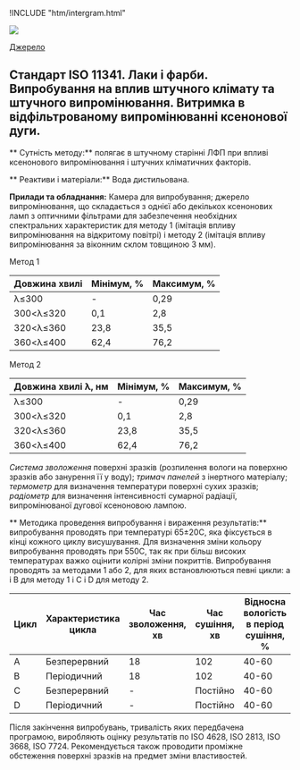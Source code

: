 
!INCLUDE "htm/intergram.html"

![](https://chart.googleapis.com/chart?chs=180x180&amp;cht=qr&amp;chl=https://pp.vokov.tk/standarts/%D0%A1%D1%82%D0%B0%D0%BD%D0%B4%D0%B0%D1%80%D1%82_ISO_11341_%D0%9B%D0%B0%D0%BA%D0%B8_%D1%96_%D1%84%D0%B0%D1%80%D0%B1%D0%B8_%D0%92%D0%B8%D0%BF%D1%80%D0%BE%D0%B1%D1%83%D0%B2%D0%B0%D0%BD%D0%BD%D1%8F_%D0%BD%D0%B0_%D0%B2%D0%BF%D0%BB%D0%B8%D0%B2_%D1%88%D1%82%D1%83%D1%87%D0%BD%D0%BE%D0%B3%D0%BE_%D0%BA%D0%BB%D1%96%D0%BC%D0%B0%D1%82%D1%83_%D1%82%D0%B0_%D1%88%D1%82%D1%83%D1%87%D0%BD%D0%BE%D0%B3%D0%BE_%D0%B2%D0%B8%D0%BF%D1%80%D0%BE%D0%BC%D1%96%D0%BD%D1%8E%D0%B2%D0%B0%D0%BD%D0%BD%D1%8F.html) 

[Джерело](http://vseokraskah.net/standart-iso-11341 "Permalink to Стандарт ISO 11341. Лаки и краски. Испытания на воздействие искусственного климата и искусственного излучения. Выдержка в отфильтрованном излучении ксеноновой дуги.")

## Стандарт ISO 11341. Лаки і фарби. Випробування на вплив штучного клімату та штучного випромінювання. Витримка в відфільтрованому випромінюванні ксенонової дуги.

** Сутність методу:** полягає в штучному старінні ЛФП при впливі ксенонового випромінювання і штучних кліматичних факторів.

** Реактиви і матеріали:** Вода дистильована.

**Прилади та обладнання:** Камера для випробування;
 джерело випромінювання, що складається з однієї або декількох ксенонових ламп з оптичними фільтрами для забезпечення необхідних спектральних характеристик для методу 1 (імітація впливу випромінювання на відкритому повітрі) і методу 2 (імітація впливу випромінювання за віконним склом товщиною 3 мм).

Метод 1

| Довжина хвилі  | Мінімум, % | Максимум, % |
|----------------|------------|-------------|
| λ≤300          | -          | 0,29        |
| 300<λ≤320      | 0,1        | 2,8         |
| 320<λ≤360      | 23,8       | 35,5        |
| 360<λ≤400      | 62,4       | 76,2        |

 

Метод 2


| Довжина хвилі λ, нм | Мінімум, % | Максимум, % |
|-------------------|------------|-------------|
| λ≤300             | -          | 0,29        |
| 300<λ≤320         | 0,1        | 2,8         |
| 320<λ≤360         | 23,8       | 35,5        |
| 360<λ≤400         | 62,4       | 76,2        |
 

_Система зволоження_ поверхні зразків (розпилення вологи на поверхню зразків або занурення її у воду); _тримач панелей_ з інертного матеріалу; _термометр_ для визначення температури поверхні сухих зразків; _радіометр_ для визначення інтенсивності сумарної радіації, випромінюваної дугової ксеноновою лампою.

** Методика проведення випробування і вираження результатів:** випробування проводять при температурі 65±20С, яка фіксується в кінці кожного циклу висушування. Для визначення зміни кольору випробування проводять при 550С, так як при більш високих температурах важко оцінити колірні зміни покриттів. Випробування проводять за методами 1 або 2, для яких встановлюються певні цикли: а і В для методу 1 і С і D для методу 2.

| Цикл | Характеристика цикла | Час зволоження, хв | Час сушіння, хв | Відносна вологість в період сушіння, % |
|------|----------------------|--------------------|-----------------|----------------------------------------|
| А    | Безперервний         | 18                 | 102             | 40-60                                  |
| В    | Періодичний          | 18                 | 102             | 40-60                                  |
| С    | Безперервний         | -                  | Постійно        | 40-60                                  |
| D    | Періодичний          | -                  | Постійно        | 40-60                                  |

 

Після закінчення випробувань, тривалість яких передбачена програмою, виробляють оцінку результатів по ISO 4628, ISO 2813, ISO 3668, ISO 7724. Рекомендується також проводити проміжне обстеження поверхні зразків на предмет зміни властивостей.

 

  